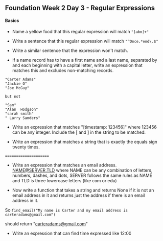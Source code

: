 ## Foundation Week 2 Day 3 - Regular Expressions

#### Basics

* Name a yellow food that this regular expression will match ```"[abn]+"```

* Write a sentence that this regular expression will match ```"^Once.*end\.$"```

* Write a similar sentence that the expression won't match.

* If a name record has to have a first name and a last name, separated by
and each beginning with a capital letter, write an expression that matches
this and excludes non-matching records.

```
"Carter Adams"
"Jackie O"
"Joe McGuy"

but not

"Sam"
"Alan  Hodgson"
"sarah smith"
" Larry Sanders"
```

* Write an expression that matches "[timestamp: 123456]" where 123456 can be any integer. Include the [ and ] in the string to be matched.

* Write an expression that matches a string that is exactly the equals sign twenty times.
```
====================
```

* Write an expression that matches an email address. NAME@SERVER.TLD where NAME can be any combination of letters, numbers, dashes, and dots, SERVER follows the same rules as NAME and TLD is three lowercase letters (like com or edu)

* Now write a function that takes a string and returns None if it is not an email address in it and returns just the address if there is an email address in it.

So ```find_email("My name is Carter and my email address is carteradams@gmail.com")```

should return "carteradams@gmail.com"

* Write an expression that can find time expressed like 12:00
